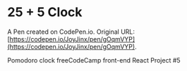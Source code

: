 # 25 + 5 Clock

A Pen created on CodePen.io. Original URL: [https://codepen.io/JoyJinx/pen/gOqmVYP](https://codepen.io/JoyJinx/pen/gOqmVYP).

Pomodoro clock
freeCodeCamp front-end React Project #5